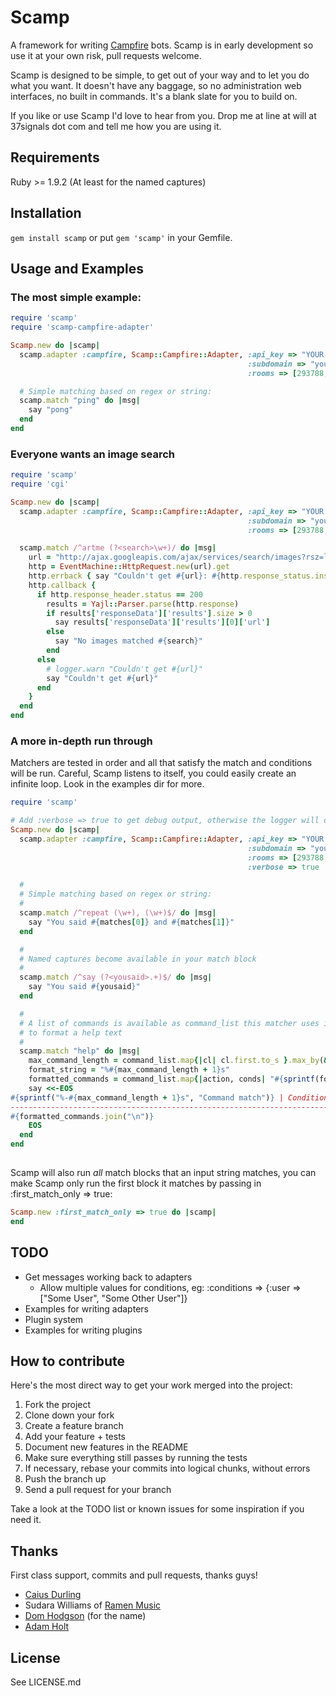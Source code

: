 # Scamp

A framework for writing [Campfire](http://campfirenow.com/) bots. Scamp is in early development so use it at your own risk, pull requests welcome.

Scamp is designed to be simple, to get out of your way and to let you do what you want. It doesn't have any baggage, so no administration web interfaces, no built in commands. It's a blank slate for you to build on.

If you like or use Scamp I'd love to hear from you. Drop me at line at will at 37signals dot com and tell me how you are using it.

## Requirements

Ruby >= 1.9.2 (At least for the named captures)

## Installation

`gem install scamp` or put `gem 'scamp'` in your Gemfile.

## Usage and Examples

### The most simple example:

``` ruby
require 'scamp'
require 'scamp-campfire-adapter'

Scamp.new do |scamp|
  scamp.adapter :campfire, Scamp::Campfire::Adapter, :api_key => "YOUR API KEY", 
                                                     :subdomain => "yoursubdomain",
                                                     :rooms => [293788,"Monitoring"]

  # Simple matching based on regex or string:
  scamp.match "ping" do |msg|
    say "pong"
  end
end
```

### Everyone wants an image search

``` ruby
require 'scamp'
require 'cgi'

Scamp.new do |scamp|
  scamp.adapter :campfire, Scamp::Campfire::Adapter, :api_key => "YOUR API KEY", 
                                                     :subdomain => "yoursubdomain",
                                                     :rooms => [293788,"Monitoring"]

  scamp.match /^artme (?<search>\w+)/ do |msg|
    url = "http://ajax.googleapis.com/ajax/services/search/images?rsz=large&start=0&v=1.0&q=#{CGI.escape(search)}"
    http = EventMachine::HttpRequest.new(url).get
    http.errback { say "Couldn't get #{url}: #{http.response_status.inspect}" }
    http.callback {
      if http.response_header.status == 200
        results = Yajl::Parser.parse(http.response)
        if results['responseData']['results'].size > 0
          say results['responseData']['results'][0]['url']
        else
          say "No images matched #{search}"
        end
      else
        # logger.warn "Couldn't get #{url}"
        say "Couldn't get #{url}"
      end
    }
  end
end
```

### A more in-depth run through

Matchers are tested in order and all that satisfy the match and conditions will be run. Careful, Scamp listens to itself, you could easily create an infinite loop. Look in the examples dir for more.

``` ruby
require 'scamp'

# Add :verbose => true to get debug output, otherwise the logger will output INFO
Scamp.new do |scamp|
  scamp.adapter :campfire, Scamp::Campfire::Adapter, :api_key => "YOUR API KEY", 
                                                     :subdomain => "yoursubdomain", 
                                                     :rooms => [293788,"Monitoring"],
                                                     :verbose => true

  # 
  # Simple matching based on regex or string:
  # 
  scamp.match /^repeat (\w+), (\w+)$/ do |msg|
    say "You said #{matches[0]} and #{matches[1]}"
  end

  # 
  # Named captures become available in your match block
  # 
  scamp.match /^say (?<yousaid>.+)$/ do |msg|
    say "You said #{yousaid}"
  end

  # 
  # A list of commands is available as command_list this matcher uses it
  # to format a help text
  # 
  scamp.match "help" do |msg|
    max_command_length = command_list.map{|cl| cl.first.to_s }.max_by(&:size).size
    format_string = "%#{max_command_length + 1}s"
    formatted_commands = command_list.map{|action, conds| "#{sprintf(format_string, action)} | #{conds.size == 0 ? '' : conds.inspect}"}
    say <<-EOS
#{sprintf("%-#{max_command_length + 1}s", "Command match")} | Conditions
--------------------------------------------------------------------------------
#{formatted_commands.join("\n")}
    EOS
  end
end
  
```

Scamp will also run _all_ match blocks that an input string matches, you can make Scamp only run the first block it matches by passing in :first\_match\_only => true:

``` ruby
Scamp.new :first_match_only => true do |scamp|
end
```

## TODO

  * Get messages working back to adapters
	* Allow multiple values for conditions, eg: :conditions => {:user => ["Some User", "Some Other User"]}
  * Examples for writing adapters
  * Plugin system
  * Examples for writing plugins

## How to contribute

Here's the most direct way to get your work merged into the project:

1. Fork the project
2. Clone down your fork
3. Create a feature branch
4. Add your feature + tests
5. Document new features in the README
6. Make sure everything still passes by running the tests
7. If necessary, rebase your commits into logical chunks, without errors
8. Push the branch up
9. Send a pull request for your branch

Take a look at the TODO list or known issues for some inspiration if you need it.

## Thanks

First class support, commits and pull requests, thanks guys!

* [Caius Durling](http://caius.name/)
* Sudara Williams of [Ramen Music](http://ramenmusic.com)
* [Dom Hodgson](http://www.thehodge.co.uk/) (for the name)
* [Adam Holt](http://adamholt.co.uk/)

## License

See LICENSE.md

